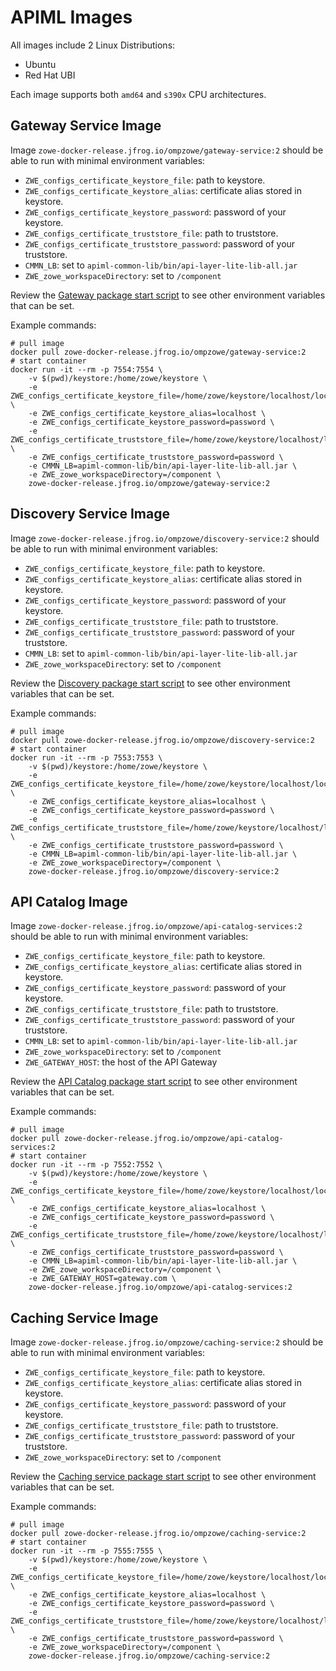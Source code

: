 # APIML Images

All images include 2 Linux Distributions:

- Ubuntu
- Red Hat UBI

Each image supports both `amd64` and `s390x` CPU architectures.

## Gateway Service Image

Image `zowe-docker-release.jfrog.io/ompzowe/gateway-service:2` should be able to run with minimal environment variables:

- `ZWE_configs_certificate_keystore_file`: path to keystore.
- `ZWE_configs_certificate_keystore_alias`: certificate alias stored in keystore.
- `ZWE_configs_certificate_keystore_password`: password of your keystore.
- `ZWE_configs_certificate_truststore_file`: path to truststore.
- `ZWE_configs_certificate_truststore_password`: password of your truststore.
- `CMMN_LB`: set to `apiml-common-lib/bin/api-layer-lite-lib-all.jar`
- `ZWE_zowe_workspaceDirectory`: set to `/component`

Review the [Gateway package start script](../gateway-package/src/main/resources/bin/start.sh) to see other environment variables that can be set.

Example commands:

```
# pull image
docker pull zowe-docker-release.jfrog.io/ompzowe/gateway-service:2
# start container
docker run -it --rm -p 7554:7554 \
    -v $(pwd)/keystore:/home/zowe/keystore \
    -e ZWE_configs_certificate_keystore_file=/home/zowe/keystore/localhost/localhost.keystore.p12 \
    -e ZWE_configs_certificate_keystore_alias=localhost \
    -e ZWE_configs_certificate_keystore_password=password \
    -e ZWE_configs_certificate_truststore_file=/home/zowe/keystore/localhost/localhost.truststore.p12 \
    -e ZWE_configs_certificate_truststore_password=password \
    -e CMMN_LB=apiml-common-lib/bin/api-layer-lite-lib-all.jar \
    -e ZWE_zowe_workspaceDirectory=/component \
    zowe-docker-release.jfrog.io/ompzowe/gateway-service:2
```

## Discovery Service Image

Image `zowe-docker-release.jfrog.io/ompzowe/discovery-service:2` should be able to run with minimal environment variables:

- `ZWE_configs_certificate_keystore_file`: path to keystore.
- `ZWE_configs_certificate_keystore_alias`: certificate alias stored in keystore.
- `ZWE_configs_certificate_keystore_password`: password of your keystore.
- `ZWE_configs_certificate_truststore_file`: path to truststore.
- `ZWE_configs_certificate_truststore_password`: password of your truststore.
- `CMMN_LB`: set to `apiml-common-lib/bin/api-layer-lite-lib-all.jar`
- `ZWE_zowe_workspaceDirectory`: set to `/component`

Review the [Discovery package start script](../discovery-package/src/main/resources/bin/start.sh) to see other environment variables that can be set.

Example commands:

```
# pull image
docker pull zowe-docker-release.jfrog.io/ompzowe/discovery-service:2
# start container
docker run -it --rm -p 7553:7553 \
    -v $(pwd)/keystore:/home/zowe/keystore \
    -e ZWE_configs_certificate_keystore_file=/home/zowe/keystore/localhost/localhost.keystore.p12 \
    -e ZWE_configs_certificate_keystore_alias=localhost \
    -e ZWE_configs_certificate_keystore_password=password \
    -e ZWE_configs_certificate_truststore_file=/home/zowe/keystore/localhost/localhost.truststore.p12 \
    -e ZWE_configs_certificate_truststore_password=password \
    -e CMMN_LB=apiml-common-lib/bin/api-layer-lite-lib-all.jar \
    -e ZWE_zowe_workspaceDirectory=/component \
    zowe-docker-release.jfrog.io/ompzowe/discovery-service:2
```

## API Catalog Image

Image `zowe-docker-release.jfrog.io/ompzowe/api-catalog-services:2` should be able to run with minimal environment variables:

- `ZWE_configs_certificate_keystore_file`: path to keystore.
- `ZWE_configs_certificate_keystore_alias`: certificate alias stored in keystore.
- `ZWE_configs_certificate_keystore_password`: password of your keystore.
- `ZWE_configs_certificate_truststore_file`: path to truststore.
- `ZWE_configs_certificate_truststore_password`: password of your truststore.
- `CMMN_LB`: set to `apiml-common-lib/bin/api-layer-lite-lib-all.jar`
- `ZWE_zowe_workspaceDirectory`: set to `/component`
- `ZWE_GATEWAY_HOST`: the host of the API Gateway

Review the [API Catalog package start script](../api-catalog-package/src/main/resources/bin/start.sh) to see other environment variables that can be set.

Example commands:

```
# pull image
docker pull zowe-docker-release.jfrog.io/ompzowe/api-catalog-services:2
# start container
docker run -it --rm -p 7552:7552 \
    -v $(pwd)/keystore:/home/zowe/keystore \
    -e ZWE_configs_certificate_keystore_file=/home/zowe/keystore/localhost/localhost.keystore.p12 \
    -e ZWE_configs_certificate_keystore_alias=localhost \
    -e ZWE_configs_certificate_keystore_password=password \
    -e ZWE_configs_certificate_truststore_file=/home/zowe/keystore/localhost/localhost.truststore.p12 \
    -e ZWE_configs_certificate_truststore_password=password \
    -e CMMN_LB=apiml-common-lib/bin/api-layer-lite-lib-all.jar \
    -e ZWE_zowe_workspaceDirectory=/component \
    -e ZWE_GATEWAY_HOST=gateway.com \
    zowe-docker-release.jfrog.io/ompzowe/api-catalog-services:2
```

## Caching Service Image

Image `zowe-docker-release.jfrog.io/ompzowe/caching-service:2` should be able to run with minimal environment variables:

- `ZWE_configs_certificate_keystore_file`: path to keystore.
- `ZWE_configs_certificate_keystore_alias`: certificate alias stored in keystore.
- `ZWE_configs_certificate_keystore_password`: password of your keystore.
- `ZWE_configs_certificate_truststore_file`: path to truststore.
- `ZWE_configs_certificate_truststore_password`: password of your truststore.
- `ZWE_zowe_workspaceDirectory`: set to `/component`

Review the [Caching service package start script](../caching-service-package/src/main/resources/bin/start.sh) to see other environment variables that can be set.

Example commands:

```
# pull image
docker pull zowe-docker-release.jfrog.io/ompzowe/caching-service:2
# start container
docker run -it --rm -p 7555:7555 \
    -v $(pwd)/keystore:/home/zowe/keystore \
    -e ZWE_configs_certificate_keystore_file=/home/zowe/keystore/localhost/localhost.keystore.p12 \
    -e ZWE_configs_certificate_keystore_alias=localhost \
    -e ZWE_configs_certificate_keystore_password=password \
    -e ZWE_configs_certificate_truststore_file=/home/zowe/keystore/localhost/localhost.truststore.p12 \
    -e ZWE_configs_certificate_truststore_password=password \
    -e ZWE_zowe_workspaceDirectory=/component \
    zowe-docker-release.jfrog.io/ompzowe/caching-service:2
```
